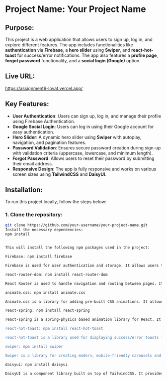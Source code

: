 # Project Name: **Your Project Name**

## Purpose:
This project is a web application that allows users to sign up, log in, and explore different features. The app includes functionalities like **authentication** via **Firebase**, a **hero slider** using **Swiper**, and **react-hot-toast** for success/error notifications. The app also features a **profile page**, **forgot password** functionality, and a **social login (Google)** option.

## Live URL:
https://assignment9-lovat.vercel.app/

## Key Features:
- **User Authentication**: Users can sign up, log in, and manage their profile using Firebase Authentication.
- **Google Social Login**: Users can log in using their Google account for easy authentication.
- **Hero Slider**: A dynamic hero slider using **Swiper** with autoplay, navigation, and pagination features.
- **Password Validation**: Ensures secure password creation during sign-up with validation criteria (uppercase, lowercase, and minimum length).
- **Forgot Password**: Allows users to reset their password by submitting their email address.
- **Responsive Design**: The app is fully responsive and works on various screen sizes using **TailwindCSS** and **DaisyUI**.

## Installation:

To run this project locally, follow the steps below:

### 1. Clone the repository:
```bash
git clone https://github.com/your-username/your-project-name.git
Install the necessary dependencies:
npm install


This will install the following npm packages used in the project:

Firebase: npm install firebase

Firebase is used for user authentication and storage. It allows users to sign up, log in, and manage their profile information.

react-router-dom: npm install react-router-dom

React Router is used to handle navigation and routing between pages. It helps in navigating between the Home page, Signin page, Signup page, etc.

animate.css: npm install animate.css

Animate.css is a library for adding pre-built CSS animations. It allows easy animation effects for elements on the page.

react-spring: npm install react-spring

react-spring is a spring-physics based animation library for React. It's used to create smooth animations and transitions.

react-hot-toast: npm install react-hot-toast

react-hot-toast is a library used for displaying success/error toasts (notifications). It allows you to show user-friendly messages after form submissions or actions.

swiper: npm install swiper

Swiper is a library for creating modern, mobile-friendly carousels and sliders. It's used for the Hero Slider on the homepage, allowing users to slide through featured content.

daisyui: npm install daisyui

DaisyUI is a component library built on top of TailwindCSS. It provides pre-styled UI components, such as buttons, cards, and form elements, making it easier to build responsive designs.
